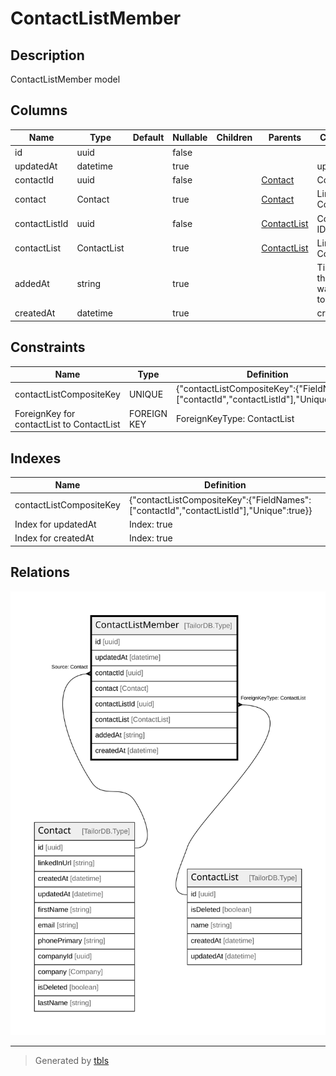 # ContactListMember

## Description

ContactListMember model

## Columns

| Name | Type | Default | Nullable | Children | Parents | Comment |
| ---- | ---- | ------- | -------- | -------- | ------- | ------- |
| id | uuid |  | false |  |  |  |
| updatedAt | datetime |  | true |  |  | updatedAt |
| contactId | uuid |  | false |  | [Contact](Contact.md) | Contact ID |
| contact | Contact |  | true |  | [Contact](Contact.md) | Link to the Contact |
| contactListId | uuid |  | false |  | [ContactList](ContactList.md) | ContactList ID |
| contactList | ContactList |  | true |  | [ContactList](ContactList.md) | Link to the ContactList |
| addedAt | string |  | true |  |  | Time when the contact was added to the list |
| createdAt | datetime |  | true |  |  | createdAt |

## Constraints

| Name | Type | Definition |
| ---- | ---- | ---------- |
| contactListCompositeKey | UNIQUE | {"contactListCompositeKey":{"FieldNames":["contactId","contactListId"],"Unique":true}} |
| ForeignKey for contactList to ContactList | FOREIGN KEY | ForeignKeyType: ContactList |

## Indexes

| Name | Definition |
| ---- | ---------- |
| contactListCompositeKey | {"contactListCompositeKey":{"FieldNames":["contactId","contactListId"],"Unique":true}} |
| Index for updatedAt | Index: true |
| Index for createdAt | Index: true |

## Relations

![er](ContactListMember.svg)

---

> Generated by [tbls](https://github.com/k1LoW/tbls)
